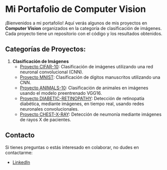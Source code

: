 # Mi Portafolio de Computer Vision

¡Bienvenidos a mi portafolio! Aquí verás algunos de mis proyectos en **Computer Vision** organizados en la categoría de clasificación de imágenes. Cada proyecto tiene un repositorio con el código y los resultados obtenidos.

## Categorías de Proyectos:

1. **Clasificación de Imágenes**
   - [Proyecto CIFAR-10](./ComputerVision-CIFAR10): Clasificación de imágenes utilizando una red neuronal convolucional (CNN).
   - [Proyecto MNIST](./ComputerVision-MNIST): Clasificación de dígitos manuscritos utilizando una CNN.
   - [Proyecto ANIMALS-10](./ComputerVision-ANIMALS10): Clasificación de animales en imágenes usando el modelo preentrenado VGG16.
   - [Proyecto DIABETIC-RETINOPATHY](./ComputerVision-DIABETIC_RETINOPATHY): Detección de retinopatía diabética, mediante imágenes, en tiempo real, usando redes neuronales convolucionales.
   - [Proyecto CHEST-X-RAY](./ComputerVision-CHEST_X_RAY): Detección de neumonía mediante imágenes de rayos X de pacientes.

## Contacto

Si tienes preguntas o estás interesado en colaborar, no dudes en contactarme:

- [LinkedIn](https://www.linkedin.com/in/diana-marysabell-llamoca-z%C3%A1rate-44489130a/)
